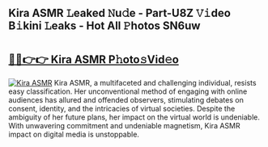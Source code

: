 ## Kira ASMR 𝙻eaked 𝙽u𝚍e - Part-U8Z 𝚅𝚒deo B𝚒kini 𝙻eaks - Hot All 𝙿hotos SN6uw

# <h2><a href="http://ld0j0h6.urlbe.top/?page=Kira+ASMR">🔗🔗👉👉 Kira ASMR P𝚑oto𝚜Vid𝚎o</a></h2>

[![Kira ASMR](https://i.imgur.com/eBuTRDB.gif)](http://ld0j0h6.urlbe.top/?page=Kira+ASMR)
Kira ASMR, a multifaceted and challenging individual, resists easy classification. Her unconventional method of engaging with online audiences has allured and offended observers, stimulating debates on consent, identity, and the intricacies of virtual societies. Despite the ambiguity of her future plans, her impact on the virtual world is undeniable. With unwavering commitment and undeniable magnetism, Kira ASMR impact on digital media is unstoppable.
